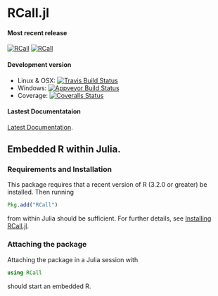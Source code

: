 # RCall.jl

#### Most recent release
[![RCall](http://pkg.julialang.org/badges/RCall_0.3.svg)](http://pkg.julialang.org/?pkg=RCall&ver=0.3)
[![RCall](http://pkg.julialang.org/badges/RCall_0.4.svg)](http://pkg.julialang.org/?pkg=RCall&ver=0.4)

#### Development version
* Linux & OSX: [![Travis Build Status](https://travis-ci.org/JuliaStats/RCall.jl.svg?branch=master)](https://travis-ci.org/JuliaStats/RCall.jl)
* Windows: [![Appveyor Build Status](https://ci.appveyor.com/api/projects/status/y3kxma63apcig150/branch/master?svg=true)](https://ci.appveyor.com/project/simonbyrne/rcall-jl)
* Coverage: [![Coveralls Status](https://coveralls.io/repos/JuliaStats/RCall.jl/badge.svg?branch=master&service=github)](https://coveralls.io/github/JuliaStats/RCall.jl?branch=master)

#### Lastest Documentataion

[Latest Documentation](http://juliastats.github.io/RCall.jl/).
 
## Embedded R within Julia.

### Requirements and Installation

This package requires that a recent version of R (3.2.0 or greater) be installed. Then running
```julia
Pkg.add("RCall")
```
from within Julia should be sufficient. For further details, see [Installing RCall.jl](docs/installation.md).

### Attaching the package
Attaching the package in a Julia session with
```julia
using RCall
```
should start an embedded R.
